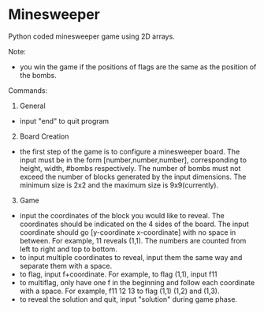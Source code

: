 # Minesweeper
Python coded minesweeper game using 2D arrays.


Note:
- you win the game if the positions of flags are the same as the position of the bombs. 

Commands:
1. General 
- input "end" to quit program
2. Board Creation
- the first step of the game is to configure a minesweeper board. The input must be in the form [number,number,number], corresponding 
to height, width, #bombs respectively. The number of bombs must not exceed the number of blocks generated by the input dimensions. 
The minimum size is 2x2 and the maximum size is 9x9(currently). 
3. Game
- input the coordinates of the block you would like to reveal. The coordinates should be indicated on the 4 sides of the board. The
input coordinate should go [y-coordinate x-coordinate] with no space in between. For example, 11 reveals (1,1). The numbers are 
counted from left to right and top to bottom. 
- to input multiple coordinates to reveal, input them the same way and separate them with a space. 
- to flag, input f+coordinate. For example, to flag (1,1), input f11
- to multiflag, only have one f in the beginning and follow each coordinate with a space. For example, f11 12 13 to flag (1,1) (1,2) and (1,3).
- to reveal the solution and quit, input "solution" during game phase. 
